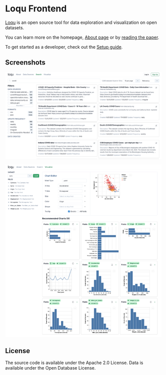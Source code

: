# Loqu Frontend

[Loqu](https://loqudata.org/) is an open source tool for data exploration and visualization on open datasets.

You can learn more on the homepage, [About page](https://github.com/loqudata/docs) or by [reading the paper](https://alexkreidler.github.io/loqu-paper/).

To get started as a developer, check out the [Setup guide](./CONTRIBUTING.md#setup-guide).

## Screenshots

![search](src/assets/loqu_search.png)

![visualize](src/assets/loqu_visualize.png)

## License

The source code is available under the Apache 2.0 License. Data is available under the Open Database License.
